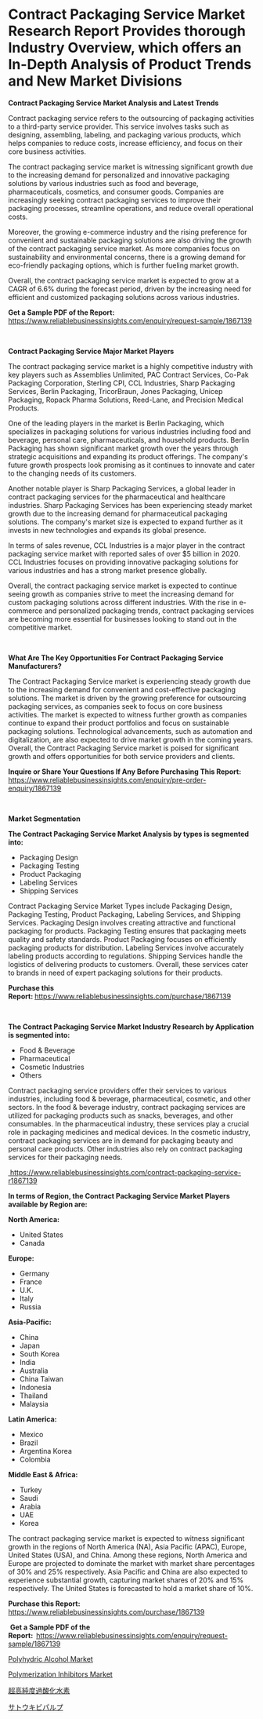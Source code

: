 <p><h1>Contract Packaging Service Market Research Report Provides thorough Industry Overview, which offers an In-Depth Analysis of Product Trends and New Market Divisions</h1></p><p><strong>Contract Packaging Service Market Analysis and Latest Trends</strong></p>
<p><p>Contract packaging service refers to the outsourcing of packaging activities to a third-party service provider. This service involves tasks such as designing, assembling, labeling, and packaging various products, which helps companies to reduce costs, increase efficiency, and focus on their core business activities.</p><p>The contract packaging service market is witnessing significant growth due to the increasing demand for personalized and innovative packaging solutions by various industries such as food and beverage, pharmaceuticals, cosmetics, and consumer goods. Companies are increasingly seeking contract packaging services to improve their packaging processes, streamline operations, and reduce overall operational costs.</p><p>Moreover, the growing e-commerce industry and the rising preference for convenient and sustainable packaging solutions are also driving the growth of the contract packaging service market. As more companies focus on sustainability and environmental concerns, there is a growing demand for eco-friendly packaging options, which is further fueling market growth.</p><p>Overall, the contract packaging service market is expected to grow at a CAGR of 6.6% during the forecast period, driven by the increasing need for efficient and customized packaging solutions across various industries.</p></p>
<p><strong>Get a Sample PDF of the Report:&nbsp;</strong> <a href="https://www.reliablebusinessinsights.com/enquiry/request-sample/1867139">https://www.reliablebusinessinsights.com/enquiry/request-sample/1867139</a></p>
<p>&nbsp;</p>
<p><strong>Contract Packaging Service Major Market Players</strong></p>
<p><p>The contract packaging service market is a highly competitive industry with key players such as Assemblies Unlimited, PAC Contract Services, Co-Pak Packaging Corporation, Sterling CPI, CCL Industries, Sharp Packaging Services, Berlin Packaging, TricorBraun, Jones Packaging, Unicep Packaging, Ropack Pharma Solutions, Reed-Lane, and Precision Medical Products.</p><p>One of the leading players in the market is Berlin Packaging, which specializes in packaging solutions for various industries including food and beverage, personal care, pharmaceuticals, and household products. Berlin Packaging has shown significant market growth over the years through strategic acquisitions and expanding its product offerings. The company's future growth prospects look promising as it continues to innovate and cater to the changing needs of its customers.</p><p>Another notable player is Sharp Packaging Services, a global leader in contract packaging services for the pharmaceutical and healthcare industries. Sharp Packaging Services has been experiencing steady market growth due to the increasing demand for pharmaceutical packaging solutions. The company's market size is expected to expand further as it invests in new technologies and expands its global presence.</p><p>In terms of sales revenue, CCL Industries is a major player in the contract packaging service market with reported sales of over $5 billion in 2020. CCL Industries focuses on providing innovative packaging solutions for various industries and has a strong market presence globally.</p><p>Overall, the contract packaging service market is expected to continue seeing growth as companies strive to meet the increasing demand for custom packaging solutions across different industries. With the rise in e-commerce and personalized packaging trends, contract packaging services are becoming more essential for businesses looking to stand out in the competitive market.</p></p>
<p>&nbsp;</p>
<p><strong>What Are The Key Opportunities For Contract Packaging Service Manufacturers?</strong></p>
<p><p>The Contract Packaging Service market is experiencing steady growth due to the increasing demand for convenient and cost-effective packaging solutions. The market is driven by the growing preference for outsourcing packaging services, as companies seek to focus on core business activities. The market is expected to witness further growth as companies continue to expand their product portfolios and focus on sustainable packaging solutions. Technological advancements, such as automation and digitalization, are also expected to drive market growth in the coming years. Overall, the Contract Packaging Service market is poised for significant growth and offers opportunities for both service providers and clients.</p></p>
<p><strong>Inquire or Share Your Questions If Any Before Purchasing This Report:</strong> <a href="https://www.reliablebusinessinsights.com/enquiry/pre-order-enquiry/1867139">https://www.reliablebusinessinsights.com/enquiry/pre-order-enquiry/1867139</a></p>
<p>&nbsp;</p>
<p><strong>Market Segmentation</strong></p>
<p><strong>The Contract Packaging Service Market Analysis by types is segmented into:</strong></p>
<p><ul><li>Packaging Design</li><li>Packaging Testing</li><li>Product Packaging</li><li>Labeling Services</li><li>Shipping Services</li></ul></p>
<p><p>Contract Packaging Service Market Types include Packaging Design, Packaging Testing, Product Packaging, Labeling Services, and Shipping Services. Packaging Design involves creating attractive and functional packaging for products. Packaging Testing ensures that packaging meets quality and safety standards. Product Packaging focuses on efficiently packaging products for distribution. Labeling Services involve accurately labeling products according to regulations. Shipping Services handle the logistics of delivering products to customers. Overall, these services cater to brands in need of expert packaging solutions for their products.</p></p>
<p><strong>Purchase this Report:&nbsp;</strong><a href="https://www.reliablebusinessinsights.com/purchase/1867139">https://www.reliablebusinessinsights.com/purchase/1867139</a></p>
<p>&nbsp;</p>
<p><strong>The Contract Packaging Service Market Industry Research by Application is segmented into:</strong></p>
<p><ul><li>Food & Beverage</li><li>Pharmaceutical</li><li>Cosmetic Industries</li><li>Others</li></ul></p>
<p><p>Contract packaging service providers offer their services to various industries, including food & beverage, pharmaceutical, cosmetic, and other sectors. In the food & beverage industry, contract packaging services are utilized for packaging products such as snacks, beverages, and other consumables. In the pharmaceutical industry, these services play a crucial role in packaging medicines and medical devices. In the cosmetic industry, contract packaging services are in demand for packaging beauty and personal care products. Other industries also rely on contract packaging services for their packaging needs.</p></p>
<p><a href="https://www.reliablebusinessinsights.com/contract-packaging-service-r1867139">&nbsp;https://www.reliablebusinessinsights.com/contract-packaging-service-r1867139</a></p>
<p><strong>In terms of Region, the Contract Packaging Service Market Players available by Region are:</strong></p>
<p>
    <p> <strong> North America: </strong>
        <ul>
            <li>United States</li>
            <li>Canada</li>
        </ul>
        </p> 
    <p> <strong> Europe: </strong>
        <ul>
            <li>Germany</li>
            <li>France</li>
            <li>U.K.</li>
            <li>Italy</li>
            <li>Russia</li>
        </ul>
        </p> 
    <p> <strong> Asia-Pacific: </strong>
        <ul>
            <li>China</li>
            <li>Japan</li>
            <li>South Korea</li>
            <li>India</li>
            <li>Australia</li>
            <li>China Taiwan</li>
            <li>Indonesia</li>
            <li>Thailand</li>
            <li>Malaysia</li>
        </ul>
        </p> 
    <p> <strong> Latin America: </strong>
        <ul>
            <li>Mexico</li>
            <li>Brazil</li>
            <li>Argentina Korea</li>
            <li>Colombia</li>
        </ul>
        </p> 
    <p> <strong> Middle East & Africa: </strong>
        <ul>
            <li>Turkey</li>
            <li>Saudi</li>
            <li>Arabia</li>
            <li>UAE</li>
            <li>Korea</li>
        </ul>
    </p>
    </p>
<p><p>The contract packaging service market is expected to witness significant growth in the regions of North America (NA), Asia Pacific (APAC), Europe, United States (USA), and China. Among these regions, North America and Europe are projected to dominate the market with market share percentages of 30% and 25% respectively. Asia Pacific and China are also expected to experience substantial growth, capturing market shares of 20% and 15% respectively. The United States is forecasted to hold a market share of 10%.</p></p>
<p><strong>Purchase this Report: </strong><a href="https://www.reliablebusinessinsights.com/purchase/1867139">https://www.reliablebusinessinsights.com/purchase/1867139</a></p>
<p>&nbsp;<strong>Get a Sample PDF of the Report:&nbsp;&nbsp;</strong><a href="https://www.reliablebusinessinsights.com/enquiry/request-sample/1867139">https://www.reliablebusinessinsights.com/enquiry/request-sample/1867139</a></p>
<p><strong></strong></p>
<p><p><a href="https://github.com/biheemgalvinlouises6hokrh3h/Market-Research-Report-List-3/blob/main/polyhydric-alcohol-market.md">Polyhydric Alcohol Market</a></p><p><a href="https://github.com/IzaiahBartell/Market-Research-Report-List-2/blob/main/polymerization-inhibitors-market.md">Polymerization Inhibitors Market</a></p><p><a href="https://github.com/xtkhtofdt934839/Market-Research-Report-List-3/blob/main/3154432181554.md">超高純度過酸化水素</a></p><p><a href="https://github.com/LeoraEber/Market-Research-Report-List-1/blob/main/5199369181553.md">サトウキビパルプ</a></p></p>